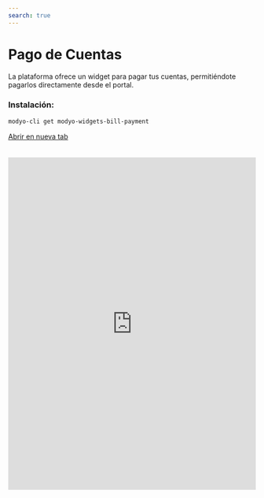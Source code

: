 ```yaml
---
search: true
---
```


# Pago de Cuentas

La plataforma ofrece un widget para pagar tus cuentas, permitiéndote pagarlos directamente desde el portal.

### Instalación:

```bash
modyo-cli get modyo-widgets-bill-payment
```

[Abrir en nueva tab](https://widgets-es.modyo.com/insurance/retail/bill-payment)

<iframe id="widgetFrame" src="https://widgets-es.modyo.com/insurance/retail/bill-payment" width="100%" frameBorder="0" style="min-height:675px;overflow:auto;margin-top:20px;"/>

Para agregar y pagar tus cuentas, las opciones por default disponibles son:

| Funcionalidad           | Descripción                                           |
|:------------------------|:------------------------------------------------------|
| Mis Cuentas             | Ve todas las cuentas pagadas y pendientes del usuario. Al seleccionar una cuenta, puedes ver las fechas, montos, y los IDs de la operación de la cuenta. Desde aquí puedes **Editar** y **Borrar** cuentas. Si no tienes un saldo pendiente, el botón para pagar estará deshabilitado, de lo contrario el botón estará encendido con el monto a pagar.                                                                            |
| Cuenta Nueva            | Agrega una cuenta nueva seleccionando de una lista de categorías predefinidas. Las empresas de ese tipo se cargarán dependiendo del tipo seleccionado. Selecciona la empresa, llena el número de tu contrato de cliente y el alias de como aparecerá en **Mis cuentas**. Las categorías que el widget ofrece son: <ul><li>Agua</li><li>Automotoras</li><li>Autopistas</li><li>Colegios</li><li>Contribuciones</li><li>Electricidad</li><li>Gas</li><li>Inmobiliarias</li><li>Institutos</li><li>Seguros</li></ul> <br> Si activas **Programar esta transferencia?**, podrás agregar **Fecha Inicial**, **Pagar desde**, **Fecha Final**, y **Monto Máximo**.  |
| Pagar Cuenta            | Desde **Mis Cuentas** selecciona las cuentas que quieres pagar. En **Montos Añadidos** podrás ver el desglose del total. Al pagar, se mostrará tu boleta con la información de las cuentas y los montos de la transacción.                        |


<script>

  export default {
    mounted() {

      function setIframeHeightCO(id, ht) {
          var ifrm = document.getElementById(id);
          if(ifrm) {
            ifrm.style.height = ht + 4 + "px";
          }
      }
      // iframed document sends its height using postMessage
      function handleDocHeightMsg(e) {
          // check origin
          if ( e.origin === 'https://widgets.modyo.com' ) {
              // parse data
              var data = JSON.parse( e.data );

              console.log('data:', data)
              // check data object
              if ( data['docHeight'] ) {
                  setIframeHeightCO( 'widgetFrame', data['docHeight'] );
              } else {
                  setIframeHeightCO( 'widgetFrame', 700 );
              }
          }
      }

      // assign message handler
      if ( window.addEventListener ) {
          window.addEventListener('message', handleDocHeightMsg, false);
      }
    }
  }

</script>
